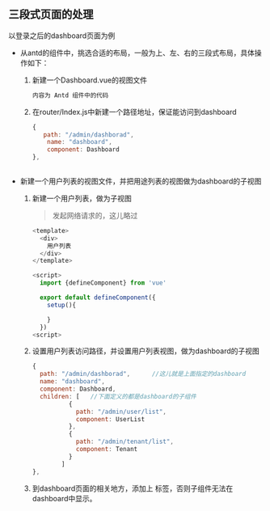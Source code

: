 ## 三段式页面的处理

以登录之后的dashboard页面为例



- 从antd的组件中，挑选合适的布局，一般为上、左、右的三段式布局，具体操作如下：

  1. 新建一个Dashboard.vue的视图文件

     ```html
     内容为 Antd 组件中的代码
     ```

  2. 在router/Index.js中新建一个路径地址，保证能访问到dashboard

     ```javascript
     {
       	path: "/admin/dashborad",
         name: "dashboard",
         component: Dashboard
     },
       
     ```

- 新建一个用户列表的视图文件，并把用途列表的视图做为dashboard的子视图

  1. 新建一个用户列表，做为子视图

     > 发起网络请求的，这儿略过

     ```javascript
     <template>
       <div>
         用户列表
       </div>
     </template>
     
     <script>
       import {defineComponent} from 'vue'
     
       export default defineComponent({
         setup(){
     
         }
       })
     <script>
     ```

  2. 设置用户列表访问路径，并设置用户列表视图，做为dashboard的子视图

     ```javascript
     {
       path: "/admin/dashborad",      //这儿就是上面指定的dashboard
       name: "dashboard",
       component: Dashboard,
       children: [   //下面定义的都是dashboard的子组件
               {
                 path: "/admin/user/list",
                 component: UserList
               },
               {
                 path: "/admin/tenant/list",
                 component: Tenant
               }
             ]
     },
     ```

  3. 到dashboard页面的相关地方，添加上<router-view></router-view> 标签，否则子组件无法在dashboard中显示。